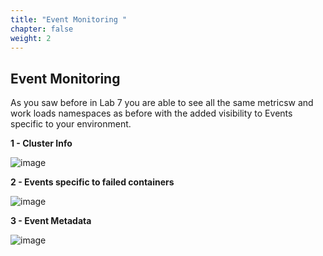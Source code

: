 ```yaml
---
title: "Event Monitoring "
chapter: false
weight: 2
---
```

## Event Monitoring 

As you saw before in Lab 7 you are able to see all the same metricsw and work loads namespaces as before with the added visibility to Events specific to your environment.

**1 - Cluster Info**

![image](/images/aws-lab8-k8-events_Boom1.png)

**2 - Events specific to failed containers**

![image](/images/aws-lab8-k8-events_boom2.png)

**3 - Event Metadata**

![image](/images/aws-lab8-k8-events_boom3.png)
